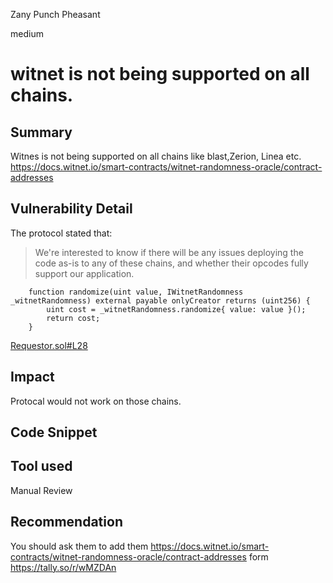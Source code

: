 Zany Punch Pheasant

medium

# witnet is not being supported on all chains.

## Summary
Witnes is not being supported on all chains like blast,Zerion, Linea etc.
https://docs.witnet.io/smart-contracts/witnet-randomness-oracle/contract-addresses
## Vulnerability Detail
The protocol stated that:
>We're interested to know if there will be any issues deploying the code as-is to any of these chains, and whether their opcodes fully support our application.
```solidity
    function randomize(uint value, IWitnetRandomness _witnetRandomness) external payable onlyCreator returns (uint256) {
        uint cost = _witnetRandomness.randomize{ value: value }();
        return cost;
    }

```
[Requestor.sol#L28](https://github.com/sherlock-audit/2024-05-pooltogether/blob/main/pt-v5-rng-witnet/src/Requestor.sol#L28)
## Impact
Protocal would not work on those chains.
## Code Snippet

## Tool used

Manual Review

## Recommendation
You should ask them to add them
https://docs.witnet.io/smart-contracts/witnet-randomness-oracle/contract-addresses
form
https://tally.so/r/wMZDAn